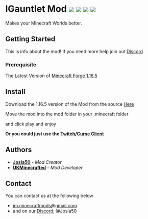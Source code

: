 # IGauntlet Mod ![](https://img.shields.io/badge/Creator-Josia50-orange.svg) ![](https://img.shields.io/badge/Minecraft-1.16.5-blue.svg) ![](https://img.shields.io/badge/Owner-JMTeam-blue.svg) ![](https://img.shields.io/badge/Mod%20Status-Incomplete-red.svg)

Makes your Minecraft Worlds better.

## Getting Started

This is info about the mod!
If you need more help join out [Discord](https://discord.gg/pQkRKKN)

### Prerequisite
The Latest Version of [Minecraft Forge 1.16.5](https://www.minecraftforge.net)

## Install

Download the 1.16.5 version of the Mod from the source [Here](https://minecraft.curseforge.com/projects/igauntlet)

Move the mod into the mod folder in your .minecraft folder

and click play and enjoy

**Or you could just use the [Twitch/Curse Client](https://app.twitch.tv/download)**

## Authors
* **[Josia50](https://GitHub.com/Josia50)** - *Mod Creator*
* **[UKMinecrafted](https://github.com/UKMinecrafted)** - *Mod Developer*

## Contact
You can contact us at the following below
* jm.minecraftmods@gmail.com
* and on our [Discord](https://discord.gg/pQkRKKN), @Josia50
